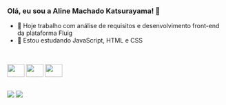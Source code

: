 ### Olá, eu sou a Aline Machado Katsurayama! 👋


- 🔭 Hoje trabalho com análise de requisitos e desenvolvimento front-end da plataforma Fluig
- 🌱 Estou estudando JavaScript, HTML e CSS  

## 
<div style="display: inline_block"><br>
  <img height="30" width="40" src="https://cdn.jsdelivr.net/gh/devicons/devicon/icons/javascript/javascript-original.svg" />
  <img height="30" width="40" src="https://cdn.jsdelivr.net/gh/devicons/devicon/icons/html5/html5-plain-wordmark.svg" />
  <img height="30" width="40" src="https://cdn.jsdelivr.net/gh/devicons/devicon/icons/css3/css3-plain-wordmark.svg" />
</div>

##
<div>
  <a href="mailto:msc.alinemachado@gmail.com"><img src="https://img.shields.io/badge/Gmail-D14836?style=for-the-badge&logo=gmail&logoColor=white" target="_blank"></a>
  <a href="www.linkedin.com/in/alinemachadok"><img src="https://img.shields.io/badge/LinkedIn-0077B5?style=for-the-badge&logo=linkedin&logoColor=white" target="_blank"></a>

</div>
